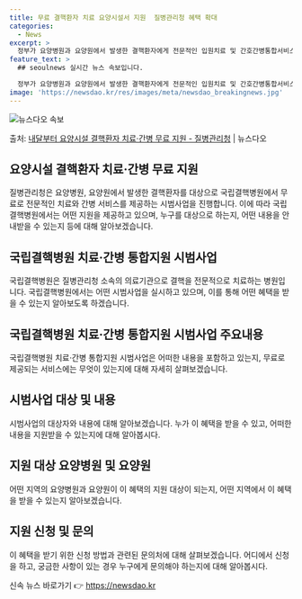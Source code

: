 ```yaml
---
title: 무료 결핵환자 치료 요양시설서 지원  질병관리청 혜택 확대
categories:
  - News
excerpt: >
  정부가 요양병원과 요양원에서 발생한 결핵환자에게 전문적인 입원치료 및 간호간병통합서비스 등을 무료로 제공한다…
feature_text: >
  ## seoulnews 실시간 뉴스 속보입니다.

  정부가 요양병원과 요양원에서 발생한 결핵환자에게 전문적인 입원치료 및 간호간병통합서비스 등을 무료로 제공한다…
image: 'https://newsdao.kr/res/images/meta/newsdao_breakingnews.jpg'
---
```


![뉴스다오 속보](https://newsdao.kr/res/images/meta/newsdao_breakingnews.jpg)

<p>출처: <a href="https://newsdao.kr/3680" rel="dofollow">내달부터 요양시설 결핵환자 치료·간병 무료 지원 - 질병관리청</a> | 뉴스다오</p>

<h2 data-ke-size="size26">요양시설 결핵환자 치료·간병 무료 지원</h2>
<p data-ke-size="size16">질병관리청은 요양병원, 요양원에서 발생한 결핵환자를 대상으로 국립결핵병원에서 무료로 전문적인 치료와 간병 서비스를 제공하는 시범사업을 진행합니다. 이에 따라 국립결핵병원에서는 어떤 지원을 제공하고 있으며, 누구를 대상으로 하는지, 어떤 내용을 안내받을 수 있는지 등에 대해 알아보겠습니다.</p>

<h2 data-ke-size="size26">국립결핵병원 치료·간병 통합지원 시범사업</h2>
<p data-ke-size="size16">국립결핵병원은 질병관리청 소속의 의료기관으로 결핵을 전문적으로 치료하는 병원입니다. 국립결핵병원에서는 어떤 시범사업을 실시하고 있으며, 이를 통해 어떤 혜택을 받을 수 있는지 알아보도록 하겠습니다.</p>

<h2 data-ke-size="size26">국립결핵병원 치료·간병 통합지원 시범사업 주요내용</h2>
<p data-ke-size="size16">국립결핵병원 치료·간병 통합지원 시범사업은 어떠한 내용을 포함하고 있는지, 무료로 제공되는 서비스에는 무엇이 있는지에 대해 자세히 살펴보겠습니다.</p>

<h2 data-ke-size="size26">시범사업 대상 및 내용</h2>
<p data-ke-size="size16">시범사업의 대상자와 내용에 대해 알아보겠습니다. 누가 이 혜택을 받을 수 있고, 어떠한 내용을 지원받을 수 있는지에 대해 알아봅시다.</p>

<h2 data-ke-size="size26">지원 대상 요양병원 및 요양원</h2>
<p data-ke-size="size16">어떤 지역의 요양병원과 요양원이 이 혜택의 지원 대상이 되는지, 어떤 지역에서 이 혜택을 받을 수 있는지 알아보겠습니다.</p>

<h2 data-ke-size="size26">지원 신청 및 문의</h2>
<p data-ke-size="size16">이 혜택을 받기 위한 신청 방법과 관련된 문의처에 대해 살펴보겠습니다. 어디에서 신청을 하고, 궁금한 사항이 있는 경우 누구에게 문의해야 하는지에 대해 알아봅시다.</p>
 

신속 뉴스 바로가기 👉 <a href="https://newsdao.kr" rel="dofollow">https://newsdao.kr</a>


